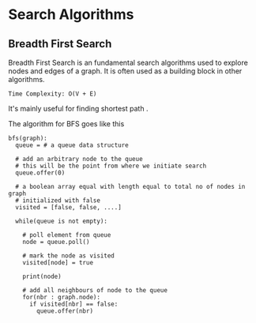 # Search Algorithms

## Breadth First Search

Breadth First Search is an fundamental search algorithms used to explore nodes and edges of a graph. It is often used as a building block in other algorithms.

`Time Complexity: O(V + E)`

It's mainly useful for finding shortest path .

The algorithm for BFS goes like this

```
bfs(graph):
  queue = # a queue data structure

  # add an arbitrary node to the queue
  # this will be the point from where we initiate search
  queue.offer(0) 

  # a boolean array equal with length equal to total no of nodes in graph
  # initialized with false
  visited = [false, false, ....]

  while(queue is not empty):

    # poll element from queue
    node = queue.poll()

    # mark the node as visited
    visited[node] = true

    print(node)

    # add all neighbours of node to the queue
    for(nbr : graph.node):
      if visited[nbr] == false:
        queue.offer(nbr)
```



